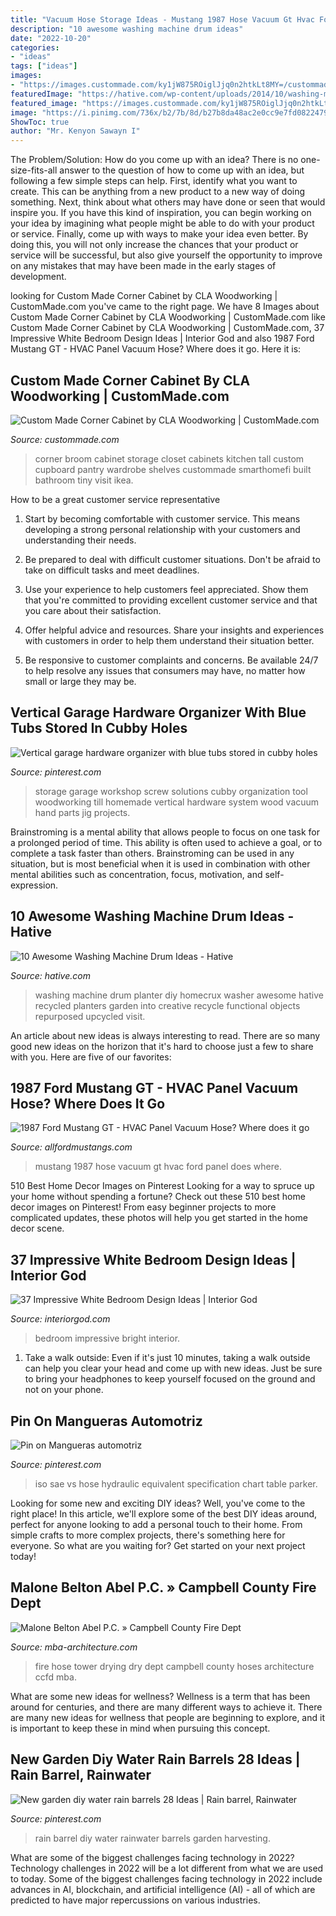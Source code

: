 ```yaml
---
title: "Vacuum Hose Storage Ideas - Mustang 1987 Hose Vacuum Gt Hvac Ford Panel Does Where"
description: "10 awesome washing machine drum ideas"
date: "2022-10-20"
categories:
- "ideas"
tags: ["ideas"]
images:
- "https://images.custommade.com/ky1jW875ROiglJjq0n2htkLt8MY=/custommade-photosets/204380/204380.508648.jpg"
featuredImage: "https://hative.com/wp-content/uploads/2014/10/washing-machine-drum-ideas/5-washing-machine-drum-planter.jpg"
featured_image: "https://images.custommade.com/ky1jW875ROiglJjq0n2htkLt8MY=/custommade-photosets/204380/204380.508648.jpg"
image: "https://i.pinimg.com/736x/b2/7b/8d/b27b8da48ac2e0cc9e7fd08224791f92.jpg"
ShowToc: true
author: "Mr. Kenyon Sawayn I"
---
```



The Problem/Solution: How do you come up with an idea?
There is no one-size-fits-all answer to the question of how to come up with an idea, but following a few simple steps can help. First, identify what you want to create. This can be anything from a new product to a new way of doing something. Next, think about what others may have done or seen that would inspire you. If you have this kind of inspiration, you can begin working on your idea by imagining what people might be able to do with your product or service. Finally, come up with ways to make your idea even better. By doing this, you will not only increase the chances that your product or service will be successful, but also give yourself the opportunity to improve on any mistakes that may have been made in the early stages of development.

	

		
looking for Custom Made Corner Cabinet by CLA Woodworking | CustomMade.com you've came to the right page. We have 8 Images about Custom Made Corner Cabinet by CLA Woodworking | CustomMade.com like Custom Made Corner Cabinet by CLA Woodworking | CustomMade.com, 37 Impressive White Bedroom Design Ideas | Interior God and also 1987 Ford Mustang GT - HVAC Panel Vacuum Hose? Where does it go. Here it is:
		
    
## Custom Made Corner Cabinet By CLA Woodworking | CustomMade.com

<img loading=lazy src="https://images.custommade.com/ky1jW875ROiglJjq0n2htkLt8MY=/custommade-photosets/204380/204380.508648.jpg" onerror="this.onerror=null;this.src='https://tse4.mm.bing.net/th?id=OIP.guRTvTzNw6juICjRyl0xywHaJ4&amp;pid=15.1';" alt="Custom Made Corner Cabinet by CLA Woodworking | CustomMade.com">

_Source: custommade.com_

>corner broom cabinet storage closet cabinets kitchen tall custom cupboard pantry wardrobe shelves custommade smarthomefi built bathroom tiny visit ikea. 

	

How to be a great customer service representative
1. Start by becoming comfortable with customer service. This means developing a strong personal relationship with your customers and understanding their needs.
2. Be prepared to deal with difficult customer situations. Don't be afraid to take on difficult tasks and meet deadlines.

3. Use your experience to help customers feel appreciated. Show them that you're committed to providing excellent customer service and that you care about their satisfaction.

4. Offer helpful advice and resources. Share your insights and experiences with customers in order to help them understand their situation better.

5. Be responsive to customer complaints and concerns. Be available 24/7 to help resolve any issues that consumers may have, no matter how small or large they may be.

    
## Vertical Garage Hardware Organizer With Blue Tubs Stored In Cubby Holes

<img loading=lazy src="https://i.pinimg.com/736x/ae/a1/c7/aea1c7ce58ea8e4c89add61aa8e45579.jpg" onerror="this.onerror=null;this.src='https://tse2.mm.bing.net/th?id=OIP.JKI7NPoGMzXbQmaEm6wzvgHaJ4&amp;pid=15.1';" alt="Vertical garage hardware organizer with blue tubs stored in cubby holes">

_Source: pinterest.com_

>storage garage workshop screw solutions cubby organization tool woodworking till homemade vertical hardware system wood vacuum hand parts jig projects. 

	

Brainstroming is a mental ability that allows people to focus on one task for a prolonged period of time. This ability is often used to achieve a goal, or to complete a task faster than others. Brainstroming can be used in any situation, but is most beneficial when it is used in combination with other mental abilities such as concentration, focus, motivation, and self-expression.

    
## 10 Awesome Washing Machine Drum Ideas - Hative

<img loading=lazy src="https://hative.com/wp-content/uploads/2014/10/washing-machine-drum-ideas/5-washing-machine-drum-planter.jpg" onerror="this.onerror=null;this.src='https://tse4.mm.bing.net/th?id=OIP.EI43Sr881ucum3ZCqchRMwHaKm&amp;pid=15.1';" alt="10 Awesome Washing Machine Drum Ideas - Hative">

_Source: hative.com_

>washing machine drum planter diy homecrux washer awesome hative recycled planters garden into creative recycle functional objects repurposed upcycled visit. 

	

An article about new ideas is always interesting to read. There are so many good new ideas on the horizon that it's hard to choose just a few to share with you. Here are five of our favorites: 

    
## 1987 Ford Mustang GT - HVAC Panel Vacuum Hose? Where Does It Go

<img loading=lazy src="https://www.allfordmustangs.com/forums/attachments/5-0l-tech/343970d1399501836-1987-ford-mustang-gt-hvac-panel-vacuum-hose-where-does-go-10265653_10152439257941202_6079756658509364487_o.jpg" onerror="this.onerror=null;this.src='https://tse4.mm.bing.net/th?id=OIP.6adCiq58CM3dvIUkSiJ_3gHaEK&amp;pid=15.1';" alt="1987 Ford Mustang GT - HVAC Panel Vacuum Hose? Where does it go">

_Source: allfordmustangs.com_

>mustang 1987 hose vacuum gt hvac ford panel does where. 

	

510 Best Home Decor Images on Pinterest
Looking for a way to spruce up your home without spending a fortune? Check out these 510 best home decor images on Pinterest! From easy beginner projects to more complicated updates, these photos will help you get started in the home decor scene.

    
## 37 Impressive White Bedroom Design Ideas | Interior God

<img loading=lazy src="http://interiorgod.com/wp-content/uploads/2016/06/Light-Bright-White-Bedroom-Ideas.jpg" onerror="this.onerror=null;this.src='https://tse2.mm.bing.net/th?id=OIP.SyRag60TbdItNfS3tGgj8QHaJ3&amp;pid=15.1';" alt="37 Impressive White Bedroom Design Ideas | Interior God">

_Source: interiorgod.com_

>bedroom impressive bright interior. 

	

1. Take a walk outside: Even if it's just 10 minutes, taking a walk outside can help you clear your head and come up with new ideas. Just be sure to bring your headphones to keep yourself focused on the ground and not on your phone.

    
## Pin On Mangueras Automotriz

<img loading=lazy src="https://i.pinimg.com/736x/98/96/30/9896300008e87c0e26ff494169255429.jpg" onerror="this.onerror=null;this.src='https://tse3.mm.bing.net/th?id=OIP.Z8DzYqUaO9iFKx8eow54lQHaEr&amp;pid=15.1';" alt="Pin on Mangueras automotriz">

_Source: pinterest.com_

>iso sae vs hose hydraulic equivalent specification chart table parker. 

	

Looking for some new and exciting DIY ideas? Well, you've come to the right place! In this article, we'll explore some of the best DIY ideas around, perfect for anyone looking to add a personal touch to their home. From simple crafts to more complex projects, there's something here for everyone. So what are you waiting for? Get started on your next project today!

    
## Malone Belton Abel P.C. » Campbell County Fire Dept

<img loading=lazy src="http://mba-architecture.com/wordpress/wp-content/uploads/2008/10/ccfd-hose-dry.jpg" onerror="this.onerror=null;this.src='https://tse2.mm.bing.net/th?id=OIP.yS8lAQdzcz7bu9iKGsvrngHaJ4&amp;pid=15.1';" alt="Malone Belton Abel P.C. » Campbell County Fire Dept">

_Source: mba-architecture.com_

>fire hose tower drying dry dept campbell county hoses architecture ccfd mba. 

	

What are some new ideas for wellness?
Wellness is a term that has been around for centuries, and there are many different ways to achieve it. There are many new ideas for wellness that people are beginning to explore, and it is important to keep these in mind when pursuing this concept.

    
## New Garden Diy Water Rain Barrels 28 Ideas | Rain Barrel, Rainwater

<img loading=lazy src="https://i.pinimg.com/736x/b2/7b/8d/b27b8da48ac2e0cc9e7fd08224791f92.jpg" onerror="this.onerror=null;this.src='https://tse3.mm.bing.net/th?id=OIP.4m-EipLoaRErsmND2YE_JAAAAA&amp;pid=15.1';" alt="New garden diy water rain barrels 28 Ideas | Rain barrel, Rainwater">

_Source: pinterest.com_

>rain barrel diy water rainwater barrels garden harvesting. 

	

What are some of the biggest challenges facing technology in 2022?
Technology challenges in 2022 will be a lot different from what we are used to today. Some of the biggest challenges facing technology in 2022 include advances in AI, blockchain, and artificial intelligence (AI) - all of which are predicted to have major repercussions on various industries.

